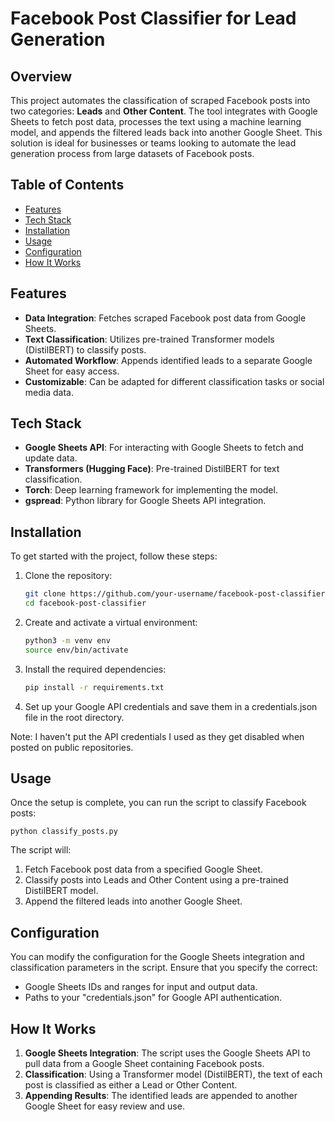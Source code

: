 # Facebook Post Classifier for Lead Generation

## Overview
This project automates the classification of scraped Facebook posts into two categories: **Leads** and **Other Content**. The tool integrates with Google Sheets to fetch post data, processes the text using a machine learning model, and appends the filtered leads back into another Google Sheet. This solution is ideal for businesses or teams looking to automate the lead generation process from large datasets of Facebook posts.

## Table of Contents
- [Features](#features)
- [Tech Stack](#tech-stack)
- [Installation](#installation)
- [Usage](#usage)
- [Configuration](#configuration)
- [How It Works](#how-it-works)

## Features
- **Data Integration**: Fetches scraped Facebook post data from Google Sheets.
- **Text Classification**: Utilizes pre-trained Transformer models (DistilBERT) to classify posts.
- **Automated Workflow**: Appends identified leads to a separate Google Sheet for easy access.
- **Customizable**: Can be adapted for different classification tasks or social media data.

## Tech Stack
- **Google Sheets API**: For interacting with Google Sheets to fetch and update data.
- **Transformers (Hugging Face)**: Pre-trained DistilBERT for text classification.
- **Torch**: Deep learning framework for implementing the model.
- **gspread**: Python library for Google Sheets API integration.

## Installation
To get started with the project, follow these steps:

1. Clone the repository:
   ```bash
   git clone https://github.com/your-username/facebook-post-classifier.git
   cd facebook-post-classifier
2. Create and activate a virtual environment:
   ```bash
   python3 -m venv env
   source env/bin/activate
3. Install the required dependencies:
   ```bash
   pip install -r requirements.txt
4. Set up your Google API credentials and save them in a credentials.json file in the root directory.

Note: I haven't put the API credentials I used as they get disabled when posted on public repositories.

## Usage
Once the setup is complete, you can run the script to classify Facebook posts:
    
    python classify_posts.py

The script will:

1. Fetch Facebook post data from a specified Google Sheet.
2. Classify posts into Leads and Other Content using a pre-trained DistilBERT model.
3. Append the filtered leads into another Google Sheet.

## Configuration
You can modify the configuration for the Google Sheets integration and classification parameters in the script. Ensure that you specify the correct:

- Google Sheets IDs and ranges for input and output data.
- Paths to your "credentials.json" for Google API authentication.

## How It Works

1. **Google Sheets Integration**: The script uses the Google Sheets API to pull data from a Google Sheet containing Facebook posts.
2. **Classification**: Using a Transformer model (DistilBERT), the text of each post is classified as either a Lead or Other Content.
3. **Appending Results**: The identified leads are appended to another Google Sheet for easy review and use.
